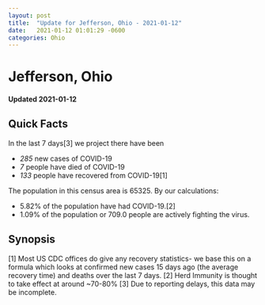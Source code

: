 ```yaml
---
layout: post
title:  "Update for Jefferson, Ohio - 2021-01-12"
date:   2021-01-12 01:01:29 -0600
categories: Ohio
---
```


# Jefferson, Ohio
#### Updated 2021-01-12

## Quick Facts

In the last 7 days[3] we project there have been
- *285* new cases of COVID-19
- *7* people have died of COVID-19
- *133* people have recovered from COVID-19[1]

The population in this census area is 65325. By our calculations:
- 5.82% of the population have had COVID-19.[2]
- 1.09% of the population or 709.0 people are actively fighting the virus.

## Synopsis




[1] Most US CDC offices do give any recovery statistics- we base this on a formula which looks at confirmed new cases
15 days ago (the average recovery time) and deaths over the last 7 days.
[2] Herd Immunity is thought to take effect at around ~70-80%
[3] Due to reporting delays, this data may be incomplete. 
    